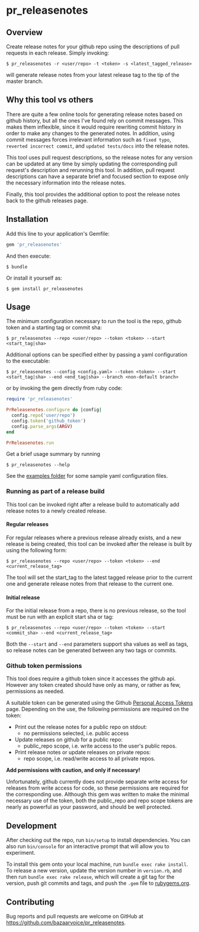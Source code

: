 # pr_releasenotes

## Overview

Create release notes for your github repo using the descriptions of pull requests  in each release. Simply invoking:

    $ pr_releasenotes -r <user/repo> -t <token> -s <latest_tagged_release>

will generate release notes from your latest release tag to the tip of the master branch.

## Why this tool vs others

There are quite a few online tools for generating release notes based on github history, but all the ones I've found rely on commit messages. This makes them inflexible, since it would require rewriting commit history in order to make any changes to the generated notes. In addition, using commit messages forces irrelevant information such as `fixed typo`, `reverted incorrect commit`, and `updated tests/docs` into the release notes.

This tool uses pull request descriptions, so the release notes for any version can be updated at any time by simply updating the corresponding pull request's description and rerunning this tool. In addition, pull request descriptions can have a separate brief and focused section to expose only the necessary information into the release notes. 

Finally, this tool provides the additional option to post the release notes back to the github releases page.

## Installation

Add this line to your application's Gemfile:

```ruby
gem 'pr_releasenotes'
```

And then execute:

    $ bundle

Or install it yourself as:

    $ gem install pr_releasenotes

## Usage

The minimum configuration necessary to run the tool is the repo, github token and a starting tag or commit sha:

    $ pr_releasenotes --repo <user/repo> --token <token> --start <start_tag|sha>

Additional options can be specified either by passing a yaml configuration to the executable:

    $ pr_releasenotes --config <config.yaml> --token <token> --start <start_tag|sha> --end <end_tag|sha> --branch <non-default branch>

or by invoking the gem directly from ruby code:

```ruby
require 'pr_releasenotes'

PrReleasenotes.configure do |config|
  config.repo('user/repo')
  config.token('github_token')
  config.parse_args(ARGV)
end

PrReleasenotes.run
```

Get a brief usage summary by running

    $ pr_releasenotes --help


See the [examples folder](examples) for some sample yaml configuration files.

### Running as part of a release build

This tool can be invoked right after a release build to automatically add release notes to a newly created release.

#### Regular releases

For regular releases where a previous release already exists, and a new release is being created, this tool can be invoked after the release is built by using the following form:

    $ pr_releasenotes --repo <user/repo> --token <token> --end <current_release_tag>
    
The tool will set the start_tag to the latest tagged release prior to the current one and generate release notes from that release to the current one.

#### Initial release

For the initial release from a repo, there is no previous release, so the tool must be run with an explicit start sha or tag:

    $ pr_releasenotes --repo <user/repo> --token <token> --start <commit_sha> --end <current_release_tag>
 
Both the `--start` and `--end` parameters support sha values as well as tags, so release notes can be generated between any two tags or commits.


### Github token permissions

This tool does require a github token since it accesses the github api. However any token created should have only as many, or rather as few, permissions as needed.

A suitable token can be generated using the Github [Personal Access Tokens](https://github.com/settings/tokens) page. Depending on the use, the following permissions are required on the token:

* Print out the release notes for a public repo on stdout:
  * no permissions selected, i.e. public access
* Update releases on github for a public repo:
  * public_repo scope, i.e. write access to the user's public repos.
* Print release notes or update releases on private repos:
  * repo scope, i.e. read/write access to all private repos.

**Add permissions with caution, and only if necessary!**

Unfortunately, github currently does not provide separate write access for releases from write access for code, so these permissions are required for the corresponding use. Although this gem was written to make the minimal necessary use of the token, both the public_repo and repo scope tokens are nearly as powerful as your password, and should be well protected.

## Development

After checking out the repo, run `bin/setup` to install dependencies. You can also run `bin/console` for an interactive prompt that will allow you to experiment.

To install this gem onto your local machine, run `bundle exec rake install`. To release a new version, update the version number in `version.rb`, and then run `bundle exec rake release`, which will create a git tag for the version, push git commits and tags, and push the `.gem` file to [rubygems.org](https://rubygems.org).

## Contributing

Bug reports and pull requests are welcome on GitHub at https://github.com/bazaarvoice/pr_releasenotes.
